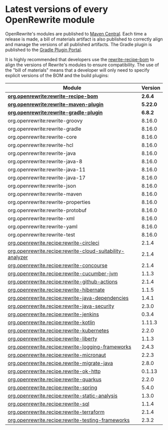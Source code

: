 # Latest versions of every OpenRewrite module

OpenRewrite's modules are published to [Maven Central](https://search.maven.org/search?q=org.openrewrite). Each time a release is made, a bill of materials artifact is also published to correctly align and manage the versions of all published artifacts. The Gradle plugin is published to the [Gradle Plugin Portal](https://plugins.gradle.org/plugin/org.openrewrite.rewrite).

It is highly recommended that developers use the [rewrite-recipe-bom](https://github.com/openrewrite/rewrite-recipe-bom) to align the versions of Rewrite's modules to ensure compatibility. The use of the "bill of materials" means that a developer will only need to specify explicit versions of the BOM and the build plugins:

| Module                                                                                                                          | Version   |
| --------------------------------------------------------------------------------------------------------------------------------| ----------|
| [**org.openrewrite:rewrite-recipe-bom**](https://github.com/openrewrite/rewrite-recipe-bom)                                     | **2.6.4** |
| [**org.openrewrite:rewrite-maven-plugin**](https://github.com/openrewrite/rewrite-maven-plugin)                                 | **5.22.0** |
| [**org.openrewrite:rewrite-gradle-plugin**](https://github.com/openrewrite/rewrite-gradle-plugin)                               | **6.8.2** |
| org.openrewrite:rewrite-groovy                                                                                                  | 8.16.0    |
| org.openrewrite:rewrite-gradle                                                                                                  | 8.16.0    |
| org.openrewrite:rewrite-core                                                                                                    | 8.16.0    |
| org.openrewrite:rewrite-hcl                                                                                                     | 8.16.0    |
| org.openrewrite:rewrite-java                                                                                                    | 8.16.0    |
| org.openrewrite:rewrite-java-8                                                                                                  | 8.16.0    |
| org.openrewrite:rewrite-java-11                                                                                                 | 8.16.0    |
| org.openrewrite:rewrite-java-17                                                                                                 | 8.16.0    |
| org.openrewrite:rewrite-json                                                                                                    | 8.16.0    |
| org.openrewrite:rewrite-maven                                                                                                   | 8.16.0    |
| org.openrewrite:rewrite-properties                                                                                              | 8.16.0    |
| org.openrewrite:rewrite-protobuf                                                                                                | 8.16.0    |
| org.openrewrite:rewrite-xml                                                                                                     | 8.16.0    |
| org.openrewrite:rewrite-yaml                                                                                                    | 8.16.0    |
| org.openrewrite:rewrite-test                                                                                                    | 8.16.0    |
| [org.openrewrite.recipe:rewrite-circleci](https://github.com/openrewrite/rewrite-circleci)                                      | 2.1.4     |
| [org.openrewrite.recipe:rewrite-cloud-suitability-analyzer](https://github.com/openrewrite/rewrite-cloud-suitability-analyzer)  | 2.1.4    |
| [org.openrewrite.recipe:rewrite-concourse](https://github.com/openrewrite/rewrite-concourse)                                    | 2.1.4     |
| [org.openrewrite.recipe:rewrite-cucumber-jvm](https://github.com/openrewrite/rewrite-cucumber-jvm)                              | 1.1.3    |
| [org.openrewrite.recipe:rewrite-github-actions](https://github.com/openrewrite/rewrite-github-actions)                          | 2.1.4    |
| [org.openrewrite.recipe:rewrite-hibernate](https://github.com/openrewrite/rewrite-hibernate)                                    | 1.1.5    |
| [org.openrewrite.recipe:rewrite-java-dependencies](https://github.com/openrewrite/rewrite-java-dependencies)                    | 1.4.1     |
| [org.openrewrite.recipe:rewrite-java-security](https://github.com/openrewrite/rewrite-java-security)                            | 2.3.0     |
| [org.openrewrite.recipe:rewrite-jenkins](https://github.com/openrewrite/rewrite-jenkins)                                        | 0.3.4     |
| [org.openrewrite.recipe:rewrite-kotlin](https://github.com/openrewrite/rewrite-kotlin)                                          | 1.11.3     |
| [org.openrewrite.recipe:rewrite-kubernetes](https://github.com/openrewrite/rewrite-kubernetes)                                  | 2.2.0    |
| [org.openrewrite.recipe:rewrite-liberty](https://github.com/openrewrite/rewrite-liberty)                                        | 1.1.3     |
| [org.openrewrite.recipe:rewrite-logging-frameworks](https://github.com/openrewrite/rewrite-logging-frameworks)                  | 2.4.3     | <!--Update-->
| [org.openrewrite.recipe:rewrite-micronaut](https://github.com/openrewrite/rewrite-micronaut)                                    | 2.2.3     | <!--Update-->
| [org.openrewrite.recipe.rewrite-migrate-java](https://github.com/openrewrite/rewrite-migrate-java)                              | 2.8.0     | <!--Update-->
| [org.openrewrite.recipe.rewrite-ok-http](https://github.com/openrewrite/rewrite-okhttp)                                         | 0.1.13    |
| [org.openrewrite.recipe:rewrite-quarkus](https://github.com/openrewrite/rewrite-quarkus)                                        | 2.2.0     | <!--Update-->
| [org.openrewrite.recipe:rewrite-spring](https://github.com/openrewrite/rewrite-spring)                                          | 5.4.0     | <!--Update-->
| [org.openrewrite.recipe:rewrite-static-analysis](https://github.com/openrewrite/rewrite-static-analysis)                        | 1.3.0     | <!--Update-->
| [org.openrewrite.recipe:rewrite-sql](https://github.com/openrewrite/rewrite-sql)                                                | 1.1.4     |
| [org.openrewrite.recipe:rewrite-terraform](https://github.com/openrewrite/rewrite-terraform)                                    | 2.1.4     |
| [org.openrewrite.recipe:rewrite-testing-frameworks](https://github.com/openrewrite/rewrite-testing-frameworks)                  | 2.3.2     | <!--Update-->
